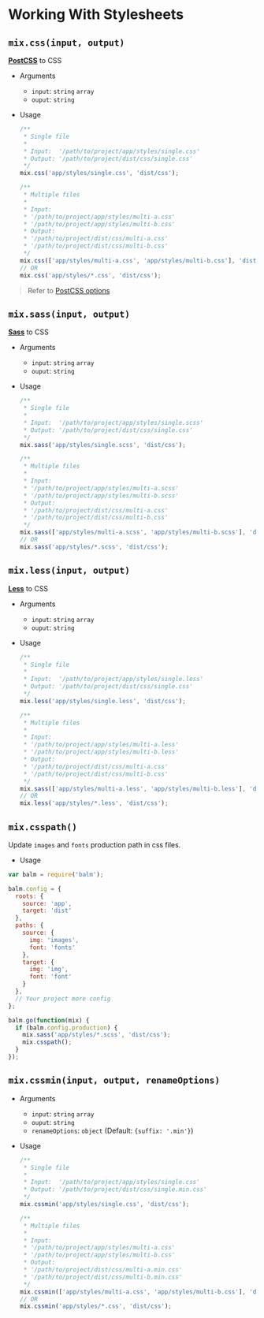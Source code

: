 # Working With Stylesheets

## `mix.css(input, output)`

__[PostCSS](http://postcss.org/)__ to CSS

- Arguments
  - `input`: `string` `array`
  - `ouput`: `string`
- Usage
  ```js
  /**
   * Single file
   *
   * Input:  '/path/to/project/app/styles/single.css'
   * Output: '/path/to/project/dist/css/single.css'
   */
  mix.css('app/styles/single.css', 'dist/css');
  ```

  ```js
  /**
   * Multiple files
   *
   * Input:
   * '/path/to/project/app/styles/multi-a.css'
   * '/path/to/project/app/styles/multi-b.css'
   * Output:
   * '/path/to/project/dist/css/multi-a.css'
   * '/path/to/project/dist/css/multi-b.css'
   */
  mix.css(['app/styles/multi-a.css', 'app/styles/multi-b.css'], 'dist/css');
  // OR
  mix.css('app/styles/*.css', 'dist/css');
  ```

> Refer to [PostCSS options](../configuration/styles.md#stylespostcssplugins)

## `mix.sass(input, output)`

__[Sass](http://sass-lang.com/)__ to CSS

- Arguments
  - `input`: `string` `array`
  - `ouput`: `string`
- Usage
  ```js
  /**
   * Single file
   *
   * Input:  '/path/to/project/app/styles/single.scss'
   * Output: '/path/to/project/dist/css/single.css'
   */
  mix.sass('app/styles/single.scss', 'dist/css');
  ```

  ```js
  /**
   * Multiple files
   *
   * Input:
   * '/path/to/project/app/styles/multi-a.scss'
   * '/path/to/project/app/styles/multi-b.scss'
   * Output:
   * '/path/to/project/dist/css/multi-a.css'
   * '/path/to/project/dist/css/multi-b.css'
   */
  mix.sass(['app/styles/multi-a.scss', 'app/styles/multi-b.scss'], 'dist/css');
  // OR
  mix.sass('app/styles/*.scss', 'dist/css');
  ```

## `mix.less(input, output)`

__[Less](http://lesscss.org/)__ to CSS

- Arguments
  - `input`: `string` `array`
  - `ouput`: `string`
- Usage
  ```js
  /**
   * Single file
   *
   * Input:  '/path/to/project/app/styles/single.less'
   * Output: '/path/to/project/dist/css/single.css'
   */
  mix.less('app/styles/single.less', 'dist/css');
  ```

  ```js
  /**
   * Multiple files
   *
   * Input:
   * '/path/to/project/app/styles/multi-a.less'
   * '/path/to/project/app/styles/multi-b.less'
   * Output:
   * '/path/to/project/dist/css/multi-a.css'
   * '/path/to/project/dist/css/multi-b.css'
   */
  mix.sass(['app/styles/multi-a.less', 'app/styles/multi-b.less'], 'dist/css');
  // OR
  mix.less('app/styles/*.less', 'dist/css');
  ```

## `mix.csspath()`

Update `images` and `fonts` production path in css files.

- Usage

```js
var balm = require('balm');

balm.config = {
  roots: {
    source: 'app',
    target: 'dist'
  },
  paths: {
    source: {
      img: 'images',
      font: 'fonts'
    },
    target: {
      img: 'img',
      font: 'font'
    }
  },
  // Your project more config
};

balm.go(function(mix) {
  if (balm.config.production) {
    mix.sass('app/styles/*.scss', 'dist/css');
    mix.csspath();
  }
});
```

## `mix.cssmin(input, output, renameOptions)`

- Arguments
  - `input`: `string` `array`
  - `ouput`: `string`
  - `renameOptions`: `object` (Default: `{suffix: '.min'}`)
- Usage
  ```js
  /**
   * Single file
   *
   * Input:  '/path/to/project/app/styles/single.css'
   * Output: '/path/to/project/dist/css/single.min.css'
   */
  mix.cssmin('app/styles/single.css', 'dist/css');
  ```

  ```js
  /**
   * Multiple files
   *
   * Input:
   * '/path/to/project/app/styles/multi-a.css'
   * '/path/to/project/app/styles/multi-b.css'
   * Output:
   * '/path/to/project/dist/css/multi-a.min.css'
   * '/path/to/project/dist/css/multi-b.min.css'
   */
  mix.cssmin(['app/styles/multi-a.css', 'app/styles/multi-b.css'], 'dist/css');
  // OR
  mix.cssmin('app/styles/*.css', 'dist/css');
  ```
